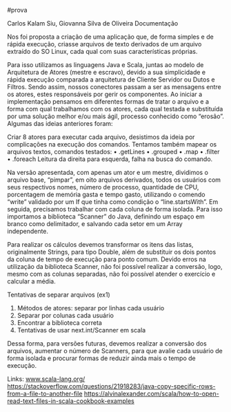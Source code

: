#prova

Carlos Kalam Siu, Giovanna Silva de Oliveira
Documentação

Nos foi proposta a criação de uma aplicação que, de forma simples e de rápida execução, criasse arquivos de texto derivados de um arquivo extraído do SO Linux, cada qual 
com suas características próprias. 

Para isso utilizamos as linguagens Java e Scala, juntas ao modelo de Arquitetura de Atores (mestre e escravo), devido a sua simplicidade e rápida execução comparada a arquitetura 
de Cliente Servidor ou Dutos e Filtros. Sendo assim, nossos conectores passam a ser as mensagens entre os atores, estes responsáveis por gerir os componentes.
Ao iniciar a implementação pensamos em diferentes formas de tratar o arquivo e a forma com qual trabalhamos com os atores, cada qual testada e substituída por uma solução melhor e/ou 
mais ágil, processo conhecido como “erosão”. Algumas das ideias anteriores foram:

Criar 8 atores para executar cada arquivo, desistimos da ideia por complicações na execução dos comandos.
Tentamos também mapear os arquivos textos, comandos testados: 
•	.getLines
•	.grouped
•	.map
•	.filter
•	.foreach
Leitura da direita para esquerda, falha na busca do comando.

Na versão apresentada, com apenas um ator e um mestre, dividimos o arquivo base, “pimpar”, em oito arquivos derivados, todos os usuários com seus respectivos nomes, 
número de processo, quantidade de CPU, porcentagem de memória gasta e tempo gasto, utilizando o comendo “write” validado por um If que tinha como condição o “line.startsWith”. 
Em seguida, precisamos trabalhar com cada coluna de forma isolada. Para isso importamos a biblioteca “Scanner” do Java, definindo um espaço em branco como delimitador, e salvando cada 
setor em um Array independente.

Para realizar os cálculos devemos transformar os itens das listas, originalmente Strings, para tipo Double, além de substituir os dois pontos da coluna de tempo de execução para 
ponto comum. Devido erros na utilização da biblioteca Scanner, não foi possível realizar a conversão, logo, mesmo com as colunas separadas, não foi possível atender o exercício e 
calcular a média.

Tentativas de separar arquivos (ex1)
1.	 Métodos de atores: separar por linhas cada usuário
2.	Separar por colunas cada usuário
3.	Encontrar a biblioteca correta
4.	Tentativas de usar next.int/Scanner em scala

Dessa forma, para versões futuras, devemos realizar a conversão dos arquivos, aumentar o número de Scanners, para que avalie cada usuário de forma isolada e procurar formas de reduzir 
ainda mais o tempo de execução.


Links:
www.scala-lang.org/
https://stackoverflow.com/questions/21918283/java-copy-specific-rows-from-a-file-to-another-file
https://alvinalexander.com/scala/how-to-open-read-text-files-in-scala-cookbook-examples

